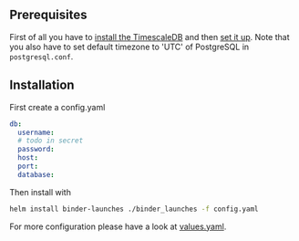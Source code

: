 ## Prerequisites

First of all you have to [install the TimescaleDB](https://docs.timescale.com/latest/getting-started/installation) and
then [set it up](https://docs.timescale.com/latest/getting-started/setup).
Note that you also have to set default timezone to 'UTC' of PostgreSQL in `postgresql.conf`.

## Installation

First create a config.yaml

```yaml
db:
  username:
  # todo in secret
  password:
  host:
  port:
  database:
```

Then install with

```bash
helm install binder-launches ./binder_launches -f config.yaml
```

For more configuration please have a look at [values.yaml](helm_chart/binder_launches/values.yaml).
